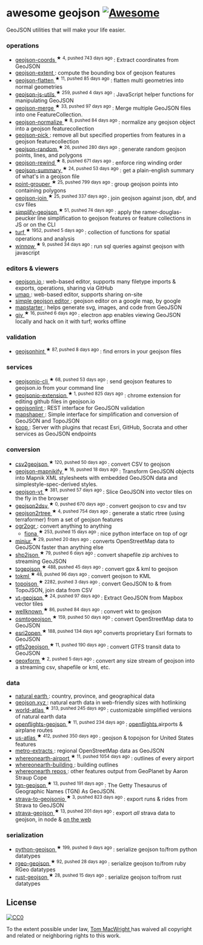 <h1>
 awesome geojson
 <a href="https://github.com/sindresorhus/awesome">
  <img alt="Awesome" src="https://cdn.rawgit.com/sindresorhus/awesome/d7305f38d29fed78fa85652e3a63e154dd8e8829/media/badge.svg"/>
 </a>
</h1>
<p>
 GeoJSON utilities that will make your life easier.
</p>
<h3>
 operations
</h3>
<ul>
 <li>
  <a href="https://github.com/mapbox/geojson-coords">
   geojson-coords
  </a>
  <sup>
   &#9733 4, pushed 743 days ago
  </sup>
  : Extract coordinates from GeoJSON
 </li>
 <li>
  <a href="https://www.npmjs.com/package/geojson-extent">
   geojson-extent
  </a>
  : compute the bounding box of geojson features
 </li>
 <li>
  <a href="https://github.com/mapbox/geojson-flatten">
   geojson-flatten
  </a>
  <sup>
   &#9733 11, pushed 85 days ago
  </sup>
  : flatten multi geometries into normal geometries
 </li>
 <li>
  <a href="https://github.com/maxogden/geojson-js-utils">
   geojson-js-utils
  </a>
  <sup>
   &#9733 259, pushed 4 days ago
  </sup>
  : JavaScript helper functions for manipulating GeoJSON
 </li>
 <li>
  <a href="https://github.com/mapbox/geojson-merge">
   geojson-merge
  </a>
  <sup>
   &#9733 33, pushed 97 days ago
  </sup>
  : Merge multiple GeoJSON files into one FeatureCollection.
 </li>
 <li>
  <a href="https://github.com/mapbox/geojson-normalize">
   geojson-normalize
  </a>
  <sup>
   &#9733 8, pushed 84 days ago
  </sup>
  : normalize any geojson object into a geojson featurecollection
 </li>
 <li>
  <a href="https://www.npmjs.com/package/geojson-pick">
   geojson-pick
  </a>
  : remove all but specified properties from features in a geojson featurecollection
 </li>
 <li>
  <a href="https://github.com/mapbox/geojson-random">
   geojson-random
  </a>
  <sup>
   &#9733 26, pushed 280 days ago
  </sup>
  : generate random geojson points, lines, and polygons
 </li>
 <li>
  <a href="https://github.com/mapbox/geojson-rewind">
   geojson-rewind
  </a>
  <sup>
   &#9733 8, pushed 671 days ago
  </sup>
  : enforce ring winding order
 </li>
 <li>
  <a href="https://github.com/mapbox/geojson-summary">
   geojson-summary
  </a>
  <sup>
   &#9733 24, pushed 53 days ago
  </sup>
  : get a plain-english summary of what's in a geojson file
 </li>
 <li>
  <a href="https://github.com/substack/point-grouper">
   point-grouper
  </a>
  <sup>
   &#9733 25, pushed 799 days ago
  </sup>
  : group geojson points into containing polygons
 </li>
 <li>
  <a href="https://github.com/tmcw/geojson-join">
   geojson-join
  </a>
  <sup>
   &#9733 25, pushed 337 days ago
  </sup>
  : join geojson against json, dbf, and csv files
 </li>
 <li>
  <a href="https://github.com/maxogden/simplify-geojson">
   simplify-geojson
  </a>
  <sup>
   &#9733 51, pushed 74 days ago
  </sup>
  : apply the ramer-douglas-peucker line simplification to geojson features or feature collections in JS or on the CLI
 </li>
 <li>
  <a href="https://github.com/Turfjs/turf">
   turf
  </a>
  <sup>
   &#9733 1952, pushed 5 days ago
  </sup>
  : collection of functions for spatial operations and analysis
 </li>
 <li>
  <a href="https://github.com/dmfenton/winnow">
   winnow
  </a>
  <sup>
   &#9733 9, pushed 34 days ago
  </sup>
  : run sql queries against geojson with javascript
 </li>
</ul>
<h3>
 editors & viewers
</h3>
<ul>
 <li>
  <a href="http://geojson.io/">
   geojson.io
  </a>
  : web-based editor, supports many filetype imports & exports, operations, sharing via GitHub
 </li>
 <li>
  <a href="http://umap.openstreetmap.fr/en/">
   umap
  </a>
  : web-based editor, supports sharing on-site
 </li>
 <li>
  <a href="https://google-developers.appspot.com/maps/documentation/utils/geojson/">
   simple geojson editor
  </a>
  : geojson editor on a google map, by google
 </li>
 <li>
  <a href="http://mapstarter.com/">
   mapstarter
  </a>
  : helps generate svg, images, and code from GeoJSON
 </li>
 <li>
  <a href="https://github.com/anandthakker/gjv">
   gjv
  </a>
  <sup>
   &#9733 16, pushed 6 days ago
  </sup>
  : electron app enables viewing GeoJSON locally and hack on it with turf; works offline
 </li>
</ul>
<h3>
 validation
</h3>
<ul>
 <li>
  <a href="https://github.com/mapbox/geojsonhint">
   geojsonhint
  </a>
  <sup>
   &#9733 87, pushed 8 days ago
  </sup>
  : find errors in your geojson files
 </li>
</ul>
<h3>
 services
</h3>
<ul>
 <li>
  <a href="https://github.com/mapbox/geojsonio-cli">
   geojsonio-cli
  </a>
  <sup>
   &#9733 68, pushed 53 days ago
  </sup>
  : send geojson features to geojson.io from your command line
 </li>
 <li>
  <a href="https://github.com/mapbox/geojsonio-extension">
   geojsonio-extension
  </a>
  <sup>
   &#9733 1, pushed 825 days ago
  </sup>
  : chrome extension for editing github files in geojson.io
 </li>
 <li>
  <a href="http://geojsonlint.com/">
   geojsonlint
  </a>
  : REST interface for GeoJSON validation
 </li>
 <li>
  <a href="http://mapshaper.org/">
   mapshaper
  </a>
  : Simple interface for simplification and conversion of GeoJSON and TopoJSON
 </li>
 <li>
  <a href="https://koopjs.github.io">
   koop
  </a>
  : Server with plugins that recast Esri, GitHub, Socrata and other services as GeoJSON endpoints
 </li>
</ul>
<h3>
 conversion
</h3>
<ul>
 <li>
  <a href="https://github.com/mapbox/csv2geojson">
   csv2geojson
  </a>
  <sup>
   &#9733 120, pushed 50 days ago
  </sup>
  : convert CSV to geojson
 </li>
 <li>
  <a href="https://github.com/mapbox/geojson-mapnikify">
   geojson-mapnikify
  </a>
  <sup>
   &#9733 16, pushed 18 days ago
  </sup>
  : Transform GeoJSON objects into Mapnik XML stylesheets with embedded GeoJSON data and simplestyle-spec-derived styles.
 </li>
 <li>
  <a href="https://github.com/mapbox/geojson-vt">
   geojson-vt
  </a>
  <sup>
   &#9733 381, pushed 57 days ago
  </sup>
  : Slice GeoJSON into vector tiles on the fly in the browser
 </li>
 <li>
  <a href="https://github.com/mapbox/geojson2dsv">
   geojson2dsv
  </a>
  <sup>
   &#9733 0, pushed 670 days ago
  </sup>
  : convert geojson to csv and tsv
 </li>
 <li>
  <a href="https://github.com/maxogden/geojson2rtree">
   geojson2rtree
  </a>
  <sup>
   &#9733 4, pushed 754 days ago
  </sup>
  : generate a static rtree (using terraformer) from a set of geojson features
 </li>
 <li>
  <a href="http://www.gdal.org/ogr2ogr.html">
   ogr2ogr
  </a>
  : convert anything to anything
  <ul>
   <li>
    <a href="https://github.com/toblerity/fiona">
     fiona
    </a>
    <sup>
     &#9733 253, pushed 15 days ago
    </sup>
    : nice python interface on top of ogr
   </li>
  </ul>
 </li>
 <li>
  <a href="https://github.com/mapbox/minjur">
   minjur
  </a>
  <sup>
   &#9733 29, pushed 20 days ago
  </sup>
  : converts OpenStreetMap data to GeoJSON faster than anything else
 </li>
 <li>
  <a href="https://github.com/substack/shp2json">
   shp2json
  </a>
  <sup>
   &#9733 79, pushed 6 days ago
  </sup>
  : convert shapefile zip archives to streaming GeoJSON
 </li>
 <li>
  <a href="https://github.com/mapbox/togeojson">
   togeojson
  </a>
  <sup>
   &#9733 488, pushed 45 days ago
  </sup>
  : convert gpx & kml to geojson
 </li>
 <li>
  <a href="https://github.com/mapbox/tokml">
   tokml
  </a>
  <sup>
   &#9733 48, pushed 96 days ago
  </sup>
  : convert geojson to KML
 </li>
 <li>
  <a href="https://github.com/mbostock/topojson">
   topojson
  </a>
  <sup>
   &#9733 2282, pushed 3 days ago
  </sup>
  : convert GeoJSON to & from TopoJSON, join data from CSV
 </li>
 <li>
  <a href="https://github.com/developmentseed/vt-geojson">
   vt-geojson
  </a>
  <sup>
   &#9733 24, pushed 97 days ago
  </sup>
  : Extract GeoJSON from Mapbox vector tiles
 </li>
 <li>
  <a href="https://github.com/mapbox/wellknown">
   wellknown
  </a>
  <sup>
   &#9733 86, pushed 84 days ago
  </sup>
  : convert wkt to geojson
 </li>
 <li>
  <a href="https://github.com/tyrasd/osmtogeojson">
   osmtogeojson
  </a>
  <sup>
   &#9733 159, pushed 50 days ago
  </sup>
  : convert OpenStreetMap data to GeoJSON
 </li>
 <li>
  <a href="https://github.com/project-open-data/esri2open">
   esri2open
  </a>
  <sup>
   &#9733 188, pushed 134 days ago
  </sup>
  converts proprietary Esri formats to GeoJSON
 </li>
 <li>
  <a href="https://github.com/tmcw/gtfs2geojson">
   gtfs2geojson
  </a>
  <sup>
   &#9733 11, pushed 190 days ago
  </sup>
  : convert GTFS transit data to GeoJSON
 </li>
 <li>
  <a href="https://github.com/koopjs/geoxform">
   geoxform
  </a>
  <sup>
   &#9733 2, pushed 5 days ago
  </sup>
  : convert any size stream of geojson into a streaming csv, shapefile or kml, etc.
 </li>
</ul>
<h3>
 data
</h3>
<ul>
 <li>
  <a href="http://www.naturalearthdata.com/">
   natural earth
  </a>
  : country, province, and geographical data
 </li>
 <li>
  <a href="http://geojson.xyz/">
   geojson.xyz
  </a>
  : natural earth data in web-friendly sizes with hotlinking
 </li>
 <li>
  <a href="https://github.com/mbostock/world-atlas">
   world-atlas
  </a>
  <sup>
   &#9733 313, pushed 245 days ago
  </sup>
  : customizable simplified versions of natural earth data
 </li>
 <li>
  <a href="https://github.com/tmcw/openflights-geojson">
   openflights-geojson
  </a>
  <sup>
   &#9733 11, pushed 234 days ago
  </sup>
  :
  <a href="http://openflights.org/">
   openflights
  </a>
  airports & airplane routes
 </li>
 <li>
  <a href="https://github.com/mbostock/us-atlas">
   us-atlas
  </a>
  <sup>
   &#9733 412, pushed 350 days ago
  </sup>
  : geojson & topojson for United States features
 </li>
 <li>
  <a href="https://mapzen.com/data/metro-extracts/">
   metro-extracts
  </a>
  : regional OpenStreetMap data as GeoJSON
 </li>
 <li>
  <a href="https://github.com/straup/whereonearth-airport">
   whereonearth-airport
  </a>
  <sup>
   &#9733 11, pushed 1054 days ago
  </sup>
  : outlines of every airport
 </li>
 <li>
  <a href="https://github.com/straup/whereonearth-building/">
   whereonearth-building
  </a>
  : building outlines
 </li>
 <li>
  <a href="https://github.com/search?q=user%3Astraup+whereonearth">
   whereonearth repos
  </a>
  : other features output from GeoPlanet by Aaron Straup Cope
 </li>
 <li>
  <a href="https://github.com/straup/tgn-geojson">
   tgn-geojson
  </a>
  <sup>
   &#9733 13, pushed 191 days ago
  </sup>
  : The Getty Thesaurus of Geographic Names (TGN) As GeoJSON.
 </li>
 <li>
  <a href="https://github.com/taketime/strava-to-geojsonio">
   strava-to-geojsonio
  </a>
  <sup>
   &#9733 3, pushed 823 days ago
  </sup>
  : export runs & rides from Strava to GeoJSON
 </li>
 <li>
  <a href="https://github.com/tmcw/strava-geojson">
   strava-geojson
  </a>
  <sup>
   &#9733 13, pushed 201 days ago
  </sup>
  : export
  <em>
   all
  </em>
  strava data to geojson, in node &
  <a href="http://www.macwright.org/strava-geojson/">
   on the web
  </a>
 </li>
</ul>
<h3>
 serialization
</h3>
<ul>
 <li>
  <a href="https://github.com/frewsxcv/python-geojson">
   python-geojson
  </a>
  <sup>
   &#9733 199, pushed 9 days ago
  </sup>
  : serialize geojson to/from python datatypes
 </li>
 <li>
  <a href="https://github.com/rgeo/rgeo-geojson">
   rgeo-geojson
  </a>
  <sup>
   &#9733 92, pushed 28 days ago
  </sup>
  : serialize geojson to/from ruby RGeo datatypes
 </li>
 <li>
  <a href="https://github.com/georust/rust-geojson">
   rust-geojson
  </a>
  <sup>
   &#9733 28, pushed 15 days ago
  </sup>
  : serialize geojson to/from rust datatypes
 </li>
</ul>
<h2>
 License
</h2>
<p>
 <a href="http://creativecommons.org/publicdomain/zero/1.0/">
  <img alt="CC0" src="https://licensebuttons.net/p/zero/1.0/88x31.png"/>
 </a>
</p>
<p>
 To the extent possible under law,
 <a href="http://www.macwright.org">
  Tom MacWright
 </a>
 has waived all copyright and related or neighboring rights to this work.
</p>

